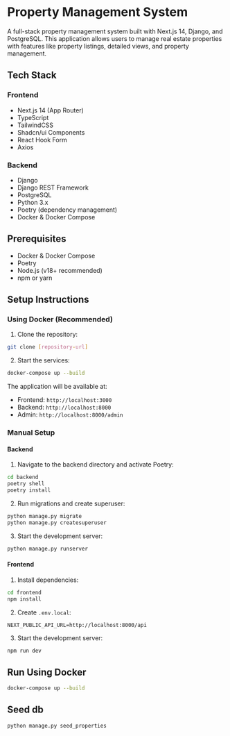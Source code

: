 # Property Management System

A full-stack property management system built with Next.js 14, Django, and PostgreSQL. This application allows users to manage real estate properties with features like property listings, detailed views, and property management.

## Tech Stack

### Frontend

* Next.js 14 (App Router)
* TypeScript
* TailwindCSS
* Shadcn/ui Components
* React Hook Form
* Axios

### Backend

* Django
* Django REST Framework
* PostgreSQL
* Python 3.x
* Poetry (dependency management)
* Docker & Docker Compose

## Prerequisites

* Docker & Docker Compose
* Poetry
* Node.js (v18+ recommended)
* npm or yarn

## Setup Instructions

### Using Docker (Recommended)

1. Clone the repository:

```bash
git clone [repository-url]
```

2. Start the services:

```bash
docker-compose up --build
```

The application will be available at:
* Frontend: `http://localhost:3000`
* Backend: `http://localhost:8000`
* Admin: `http://localhost:8000/admin`

### Manual Setup

#### Backend

1. Navigate to the backend directory and activate Poetry:

```bash
cd backend
poetry shell
poetry install
```

2. Run migrations and create superuser:

```bash
python manage.py migrate
python manage.py createsuperuser
```

3. Start the development server:

```bash
python manage.py runserver
```

#### Frontend

1. Install dependencies:

```bash
cd frontend
npm install
```

2. Create `.env.local`:

```env
NEXT_PUBLIC_API_URL=http://localhost:8000/api
```

3. Start the development server:

```bash
npm run dev
```

  

## Run Using Docker

 

```bash
docker-compose up --build
```

 

## Seed db

 

```bash
python manage.py seed_properties 
```
